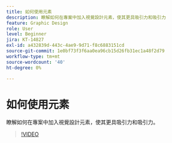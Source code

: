 ```yaml
---
title: 如何使用元素
description: 瞭解如何在專案中加入視覺設計元素，使其更具吸引力和吸引力
feature: Graphic Design
role: User
level: Beginner
jira: KT-14827
exl-id: a432839d-443c-4ae9-9d71-f8c6883151cd
source-git-commit: 1e0bf73f3f6aa0ea96cb15d26fb31ec1a48f2d79
workflow-type: tm+mt
source-wordcount: '40'
ht-degree: 0%

---
```


# 如何使用元素

瞭解如何在專案中加入視覺設計元素，使其更具吸引力和吸引力。

>[!VIDEO](https://video.tv.adobe.com/v/3426935?quality=12&learn=on&hidetitle=true)
